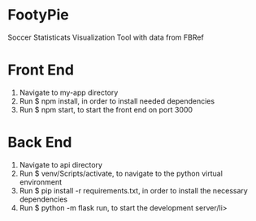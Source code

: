 # FootyPie
Soccer Statisticats Visualization Tool with data from FBRef

<h1> Front End </h1>

<ol>
<li> Navigate to my-app directory </li>
<li>  Run $ npm install, in order to install needed dependencies </li>
<li> Run $ npm start, to start the front end on port 3000 </li>
</ol>

<h1> Back End </h1>

<ol>
<li> Navigate to api directory </li>
<li> Run $ venv/Scripts/activate, to navigate to the python virtual environment </li>
<li> Run $ pip install -r requirements.txt, in order to install the necessary dependencies</li>
<li> Run $ python -m flask run, to start the development server/li>
</ol>
